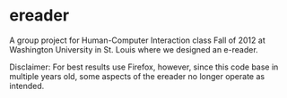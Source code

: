 # ereader
A group project for Human-Computer Interaction class Fall of 2012 at Washington University in St. Louis where we designed an e-reader.

Disclaimer: For best results use Firefox, however, since this code base in multiple years old, some aspects of the ereader no longer operate as intended.
